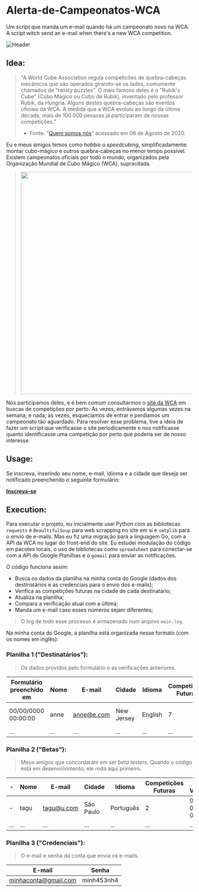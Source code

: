 # Alerta-de-Campeonatos-WCA
Um script que manda um e-mail quando há um campeonato novo na WCA.
A script witch send an e-mail when there's a new WCA competition. 

![Header](https://raw.githubusercontent.com/luisfelipesdn12/Alerta-de-Campeonatos-WCA/golang/images/Email%20Header%20Portuguese.png)

## Idea:
>"A World Cube Association regula competicões de quebra-cabeças mecânicos que são operados girando-se os lados, comumente chamados de "twisty puzzles". O mais famoso deles é o "Rubik's Cube" (Cubo Mágico ou Cubo de Rubik), inventado pelo professor Rubik, da Hungria. Alguns destes quebra-cabeças são eventos oficiais da WCA.
À medida que a WCA evoluiu ao longo da última década, mais de 100.000 pessoas já participaram de nossas competições."
>- Fonte: "[Quem somos nós](https://www.worldcubeassociation.org/about)"  acessado em 08 de Agosto de 2020.

Eu e meus amigos temos como *hobbie* o *speedcubing*, simplificadamente: montar cubo-mágico e outros quebra-cabeças no menor tempo possível.  
Existem campeonatos oficiais por todo o mundo, organizados pela Organização Mundial de Cubo Mágico (WCA), supracitada.
><img src="https://www.cps.sp.gov.br/wp-content/uploads/sites/1/2019/08/Etec-Jacare%C3%AD-4%C2%BA-campeonato-mundial-do-cubo.jpg" width="600">

Nós participamos deles, e é bem comum consultarmos o [site da WCA](https://www.worldcubeassociation.org/competitions) em buscas de competições por perto. Às vezes, entrávamos algumas vezes na semana, e nada; às vezes, esquecíamos de entrar e perdíamos um campeonato tão aguardado. 
Para resolver esse problema, tive a ideia de fazer um script que verificasse o site periodicamente e nos notificasse quanto identificasse uma competição por perto que poderia ser de nosso interesse.

## Usage:
Se inscreva, inserindo seu nome, e-mail, idioma e a cidade que deseja ser notificado preenchendo o seguinte formulário:

[**Inscreva-se**](https://forms.gle/K6vW3YVAYp4d6nb97)

## Execution:
Para executar o projeto, eu inicialmente usei Python com as bibliotecas `requests` e `BeaultifulSoup` para web scrapping no site em sí e `smtplib` para o envio de e-mails.
Mas eu fiz uma migração para a linguagem Go, com a API da WCA no lugar do front-end do site. Eu estudei modulação do código em pacotes locais, o uso de bibliotecas como `spreadsheet` para conectar-se com a API do Google Planilhas e o `gomail` para enviar as notificações.

O código funciona assim:

- Busca os dados da planilha na minha conta do Google (dados dos destinatários e as credenciais para o envio dos e-mails);
- Verifica as competições futuras na cidade de cada destinatário;
- Atualiza na planilha;
- Compara a verificação atual com a última;
- Manda um e-mail caso esses números sejam diferentes;
> O log de todo esse processo é armazenado num arquivo `main.log`.

Na minha conta do Google, a planilha está organizada nesse formato (com os nomes em inglês):

### Planilha 1 ("Destinatários"):
> Os dados providos pelo formulário e as verificações anteriores.

|  Formulário preenchido em  | Nome |   E-mail   |   Cidade   |  Idioma  |  Competições Futuras  | Última Verificação  |
| -------------------------- | ---- | ---------- | ---------- | -------- | --------------------- | ------------------- |
| 00/00/0000 00:00:00        | anne | anne@e.com | New Jersey | English  | 7                     | 0000-00-00 00:00:00 |
| ...                        | ...  | ...        | ...        | ...      | ...                   | ...                 |

### Planilha 2 ("Betas"):
> Meus amigos que concordaram em ser *beta testers*. Quando o código está em desenvolvimento, ele roda aqui primeiro.

|          -           | Nome |   E-mail   |   Cidade   |   Idioma   |  Competições Futuras  | Última Verificação  |
| -------------------- | ---- | ---------- | ---------- | ---------- | --------------------- | ------------------- |
|          -           | tagu | tagu@u.com | São Paulo  | Português  | 2                     | 0000-00-00 00:00:00 |
| ...                  | ...  | ...        | ...        | ...        | ...                   | ...                 |

### Planilha 3 ("Credenciais"):
> O e-mail e senha da conta que envia os e-mails.

|        E-mail        |   Senha    |
| -------------------- | ---------- |
| minhaconta@gmail.com | minh453nh4 |

